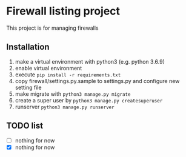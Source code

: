 # Firewall listing project
This project is for managing firewalls

## Installation 

1. make a virtual environment with python3 (e.g. python 3.6.9)
2. enable virtual environment 
3. execute `pip install -r requirements.txt`
4. copy firewall/settings.py.sample to settings.py and configure new setting file
5. make migrate with `python3 manage.py migrate`
6. create a super user by `python3 manage.py createsuperuser`
7. runserver `python3 manage.py runserver`

## TODO list

- [ ] nothing for now
- [X] nothing for now
